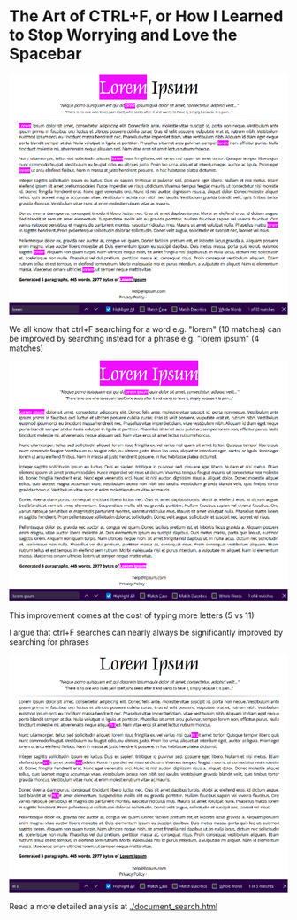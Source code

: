 # The Art of CTRL+F, or How I Learned to Stop Worrying and Love the Spacebar

!["lorem" search example yielding 10 matches](../static/lipsum-lorem-search.png)

We all know that ctrl+F searching for a word e.g. "lorem" (10 matches) can be improved by searching instead for a phrase e.g. "lorem ipsum" (4 matches)

!["lorem" search example yielding 10 matches](../static/lipsum-lorem-ipsum-search.png)

This improvement comes at the cost of typing more letters (5 vs 11)

I argue that ctrl+F searches can nearly always be significantly improved by searching for phrases

!["m s" search example yielding 5 matches](../static/lipsum-m-i-search.png)

Read a more detailed analysis at [./document_search.html](./document_search.html)

